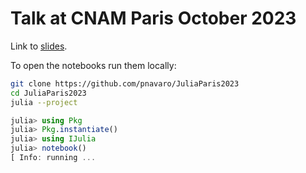 # Talk at CNAM Paris October 2023

Link to [slides](https://pnavaro.github.io/JuliaParis2023).

To open the notebooks run them locally:

```bash
git clone https://github.com/pnavaro/JuliaParis2023
cd JuliaParis2023
julia --project
```

```julia
julia> using Pkg
julia> Pkg.instantiate()
julia> using IJulia
julia> notebook()
[ Info: running ...
```
